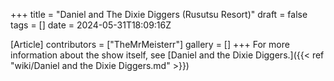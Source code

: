 +++
title = "Daniel and The Dixie Diggers (Rusutsu Resort)"
draft = false
tags = []
date = 2024-05-31T18:09:16Z

[Article]
contributors = ["TheMrMeisterr"]
gallery = []
+++
For more information about the show itself, see [Daniel and the Dixie Diggers.]({{< ref "wiki/Daniel and the Dixie Diggers.md" >}})